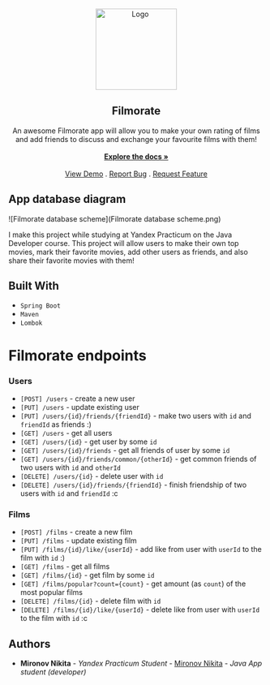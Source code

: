 <br/>
<p align="center">
  <a href="https://github.com/MironovNikita/Java-Filmorate">
    <img src="https://media.tenor.com/XzYfLz7enPQAAAAi/five-star-movie-movie-review.gif" alt="Logo" height=160 width=160></img>
  </a>

  <h2 align="center">Filmorate</h2>
</p>
  <p align="center">
    An awesome Filmorate app will allow you to make your own rating of films and add friends to discuss and exchange your favourite films with them!
    <br/>
    <br/>
    <a href="https://github.com/MironovNikita/Java-Filmorate"><strong>Explore the docs »</strong></a>
    <br/>
    <br/>
    <a href="https://github.com/MironovNikita/Java-Filmorate">View Demo</a>
    .
    <a href="https://github.com/MironovNikita/Java-Filmorate/issues">Report Bug</a>
    .
    <a href="https://github.com/MironovNikita/Java-Filmorate/issues">Request Feature</a>
  </p>


## App database diagram

![Filmorate database scheme](Filmorate database scheme.png)

I make this project while studying at Yandex Practicum on the Java Developer course. This project will allow users to make their own top movies, mark their favorite movies, add other users as friends, and also share their favorite movies with them!

## Built With
- `Spring Boot`
- `Maven`
- `Lombok`

# Filmorate endpoints

### Users
- `[POST] /users` - create a new user
- `[PUT] /users` - update existing user
- `[PUT] /users/{id}/friends/{friendId}` - make two users with `id` and `friendId` as friends :)
- `[GET] /users` - get all users
- `[GET] /users/{id}` - get user by some `id`
- `[GET] /users/{id}/friends` - get all friends of user by some `id`
- `[GET] /users/{id}/friends/common/{otherId}` - get common friends of two users with `id` and `otherId`
- `[DELETE] /users/{id}` - delete user with `id`
- `[DELETE] /users/{id}/friends/{friendId}` - finish friendship of two users with `id` and `friendId` :c

### Films
- `[POST] /films` - create a new film
- `[PUT] /films` - update existing film
- `[PUT] /films/{id}/like/{userId}` - add like from user with `userId` to the film with `id` :)
- `[GET] /films` - get all films
- `[GET] /films/{id}` - get film by some `id`
- `[GET] /films/popular?count={count}` - get amount (as `count`) of the most popular films
- `[DELETE] /films/{id}` - delete film with `id`
- `[DELETE] /films/{id}/like/{userId}` - delete like from user with `userId` to the film with `id` :c

## Authors

* **Mironov Nikita** - *Yandex Practicum Student* - [Mironov Nikita](https://github.com/MironovNikita/) - *Java App student (developer)*
